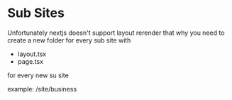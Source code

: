 # Sub Sites

Unfortunately nextjs doesn't support layout rerender that why you need to create a new folder for every sub site with

- layout.tsx
- page.tsx

for every new su site

example: /site/business
